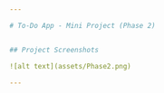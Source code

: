 ```yaml
---

# To-Do App - Mini Project (Phase 2)


## Project Screenshots

![alt text](assets/Phase2.png)

---
```

